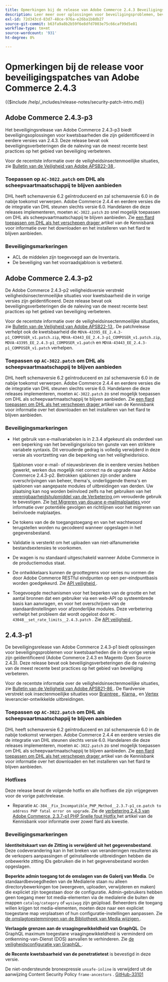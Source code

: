 ```yaml
---
title: Opmerkingen bij de release van Adobe Commerce 2.4.3 Beveiligingspatches
description: Leer meer over oplossingen voor beveiligingsproblemen, beveiligingsverbeteringen en andere beveiligingsupdates die zijn opgenomen in de beveiligingspatchreleases voor Adobe Commerce versie 2.4.3.
exl-id: 72d343cd-83d7-48ce-976a-e26ba1b8db27
source-git-commit: b63fa9a8b2b59f6e8dfd7003e75c66caf99d5e81
workflow-type: tm+mt
source-wordcount: '931'
ht-degree: 0%

---
```



# Opmerkingen bij de release voor beveiligingspatches van Adobe Commerce 2.4.3

{{$include /help/_includes/release-notes/security-patch-intro.md}}

## Adobe Commerce 2.4.3-p3

Het beveiligingsrelease van Adobe Commerce 2.4.3-p3 biedt beveiligingsoplossingen voor kwetsbaarheden die zijn geïdentificeerd in eerdere versies van 2.4.3. Deze release bevat ook beveiligingsverbeteringen die de naleving van de meest recente best practices op het gebied van beveiliging verbeteren.

Voor de recentste informatie over de veiligheidsinsectenmoeilijke situaties, zie [ Bulletin van de Veiligheid van Adobe APSB22-38 ](https://helpx.adobe.com/nl/security/products/magento/apsb22-38.html).

### Toepassen op `AC-3022.patch` om DHL als scheepvaartmaatschappij te blijven aanbieden

DHL heeft schemaversie 6.2 geïntroduceerd en zal schemaversie 6.0 in de nabije toekomst verwerpen. Adobe Commerce 2.4.4 en eerdere versies die de integratie van DHL steunen slechts versie 6.0. Handelaren die deze releases implementeren, moeten `AC-3022.patch` zo snel mogelijk toepassen om DHL als scheepvaartmaatschappij te blijven aanbieden. Zie [ een flard toepassen om DHL als het verschepen drager ](https://support.magento.com/hc/en-us/articles/7707818131597-Apply-a-patch-to-continue-offering-DHL-as-shipping-carrier) artikel van de Kennisbank voor informatie over het downloaden en het installeren van het flard te blijven aanbieden.

### Beveiligingsmarkeringen

* ACL de middelen zijn toegevoegd aan de Inventaris.
* De beveiliging van het voorraadsjabloon is verbeterd.

## Adobe Commerce 2.4.3-p2

De Adobe Commerce 2.4.3-p2 veiligheidsversie verstrekt veiligheidsinsectenmoeilijke situaties voor kwetsbaarheid die in vorige versies zijn geïdentificeerd. Deze release bevat ook beveiligingsverbeteringen die de naleving van de meest recente best practices op het gebied van beveiliging verbeteren.

Voor de recentste informatie over de veiligheidsinsectenmoeilijke situaties, zie [ Bulletin van de Veiligheid van Adobe APSB22-13 ](https://helpx.adobe.com/nl/security/products/magento/apsb22-13.html).  De patchrelease verhelpt ook de kwetsbaarheid die `MDVA-43395_EE_2.4.3-p1_COMPOSER_v1.patch.zip`, `MDVA-43443_EE_2.4.3-p1_COMPOSER_v1.patch.zip`, `MDVA-43395_EE_2.4.3-p1_COMPOSER_v1.patch` en `MDVA-43443_EE_2.4.3-p1_COMPOSER_v1.patch` verhelpen.


### Toepassen op `AC-3022.patch` om DHL als scheepvaartmaatschappij te blijven aanbieden

DHL heeft schemaversie 6.2 geïntroduceerd en zal schemaversie 6.0 in de nabije toekomst verwerpen. Adobe Commerce 2.4.4 en eerdere versies die de integratie van DHL steunen slechts versie 6.0. Handelaren die deze releases implementeren, moeten `AC-3022.patch` zo snel mogelijk toepassen om DHL als scheepvaartmaatschappij te blijven aanbieden. Zie [ een flard toepassen om DHL als het verschepen drager ](https://support.magento.com/hc/en-us/articles/7707818131597-Apply-a-patch-to-continue-offering-DHL-as-shipping-carrier) artikel van de Kennisbank voor informatie over het downloaden en het installeren van het flard te blijven aanbieden.

### Beveiligingsmarkeringen

* Het gebruik van e-mailvariabelen is in 2.3.4 afgekeurd als onderdeel van een beperking van het beveiligingsrisico ten gunste van een striktere variabele syntaxis. Dit verouderde gedrag is volledig verwijderd in deze versie als voortzetting van die beperking van het veiligheidsrisico.

  Sjablonen voor e-mail- of nieuwsbrieven die in eerdere versies hebben gewerkt, werken dus mogelijk niet correct na de upgrade naar Adobe Commerce 2.4.3-p2. Betrokken sjablonen zijn onder andere overschrijvingen van beheer, thema&#39;s, onderliggende thema&#39;s en sjablonen van aangepaste modules of uitbreidingen van derden. Uw plaatsing kan nog worden beïnvloed zelfs na het gebruiken van het [ verenigbaarheidshulpmiddel van de Verbetering ](https://experienceleague.adobe.com/docs/commerce-operations/upgrade-guide/upgrade-compatibility-tool/overview.html?lang=nl-NL) om verouderde gebruik te bevestigen. Zie [ het Migreren van douane e-mailmalplaatjes ](https://developer.adobe.com/commerce/frontend-core/guide/templates/email-migration/) voor informatie over potentiële gevolgen en richtlijnen voor het migreren van beïnvloede malplaatjes.

* De tokens van de de toegangstoegang en van het wachtwoord terugstellen worden nu gecodeerd wanneer opgeslagen in het gegevensbestand. <!-- AC-520 1323-->

* Validatie is versterkt om het uploaden van niet-alfanumerieke bestandsextensies te voorkomen. <!-- AC-479-->

* De wagen is nu standaard uitgeschakeld wanneer Adobe Commerce in de productiemodus staat. <!-- AC-1450-->

* De ontwikkelaars kunnen de groottegrens voor series nu vormen die door Adobe Commerce RESTful eindpunten op een per-eindpuntbasis worden goedgekeurd. Zie [ API veiligheid ](https://developer.adobe.com/commerce/webapi/get-started/api-security/). <!-- AC-465-->

* Toegevoegde mechanismen voor het beperken van de grootte en het aantal bronnen dat een gebruiker via een web-API op systeembrede basis kan aanvragen, en voor het overschrijven van de standaardinstellingen voor afzonderlijke modules. Deze verbetering verhelpt het probleem dat wordt opgelost door `MC-43048__set_rate_limits__2.4.3.patch` . Zie [ API veiligheid ](https://developer.adobe.com/commerce/webapi/get-started/api-security/). <!-- AC-1120-->


## 2.4.3-p1

De beveiligingsrelease van Adobe Commerce 2.4.3-p1 biedt oplossingen voor beveiligingsproblemen voor kwetsbaarheden die in de vorige versie zijn geïdentificeerd (Adobe Commerce 2.4.3 en Magento Open Source 2.4.3). Deze release bevat ook beveiligingsverbeteringen die de naleving van de meest recente best practices op het gebied van beveiliging verbeteren.


Voor de recentste informatie over de veiligheidsinsectenmoeilijke situaties, zie [ Bulletin van de Veiligheid van Adobe APSB21-86 ](https://helpx.adobe.com/nl/security/products/magento/apsb21-86.html). De flardversie verstrekt ook insectenmoeilijke situaties voor [ Braintree ](https://experienceleague.adobe.com/docs/commerce-admin/stores-sales/payments/braintree.html?lang=nl-NL), [ Klarna ](https://marketplace.magento.com/klarna-m2-klarna.html), en [ Vertex ](https://marketplace.magento.com/vertexinc-vertex-tax-module.html) leverancier-ontwikkelde uitbreidingen.

### Toepassen op `AC-3022.patch` om DHL als scheepvaartmaatschappij te blijven aanbieden

DHL heeft schemaversie 6.2 geïntroduceerd en zal schemaversie 6.0 in de nabije toekomst verwerpen. Adobe Commerce 2.4.4 en eerdere versies die de integratie van DHL steunen slechts versie 6.0. Handelaren die deze releases implementeren, moeten `AC-3022.patch` zo snel mogelijk toepassen om DHL als scheepvaartmaatschappij te blijven aanbieden. Zie [ een flard toepassen om DHL als het verschepen drager ](https://support.magento.com/hc/en-us/articles/7707818131597-Apply-a-patch-to-continue-offering-DHL-as-shipping-carrier) artikel van de Kennisbank voor informatie over het downloaden en het installeren van het flard te blijven aanbieden.

### Hotfixes

Deze release bevat de volgende hotfix en alle hotfixes die zijn vrijgegeven voor de vorige patchrelease.

* Reparatie `AC-384__Fix_Incompatible_PHP_Method__2.3.7-p1_ce.patch to address PHP fatal error on upgrade`. Zie de [ verbetering 2.4.3 van Adobe Commerce, 2.3.7-p1 PHP Snelle fout Hotfix ](https://support.magento.com/hc/en-us/articles/4408021533069-Adobe-Commerce-upgrade-2-4-3-2-3-7-p1-PHP-Fatal-error-Hotfix) het artikel van de Kennisbank voor informatie over zowel flard als kwestie.

### Beveiligingsmarkeringen

**Identiteitskaart van de Zitting is verwijderd uit het gegevensbestand**. Deze codeverandering kan in het breken van veranderingen resulteren als de verkopers aanpassingen of geïnstalleerde uitbreidingen hebben die onbewerkte zitting IDs gebruiken die in het gegevensbestand worden opgeslagen. <!-- MC-40976-->

**Beperkte admin toegang tot de omslagen van de Galerij van Media**. De standaardbevoegdheden van de Medialerie staan nu alleen directorybewerkingen toe (weergeven, uploaden, verwijderen en maken) die expliciet zijn toegestaan door de configuratie. Admin-gebruikers hebben geen toegang meer tot media-elementen via de medialerie die buiten de mappen `catalog/category` of `wysiwyg` zijn geüpload. Beheerders die toegang willen krijgen tot media-elementen, moeten deze naar een expliciet toegestane map verplaatsen of hun configuratie-instellingen aanpassen. Zie [ de omslagtoestemmingen van de Bibliotheek van Media wijzigen ](https://developer.adobe.com/commerce/php/tutorials/backend/modify-image-library-permissions/). <!-- B2B-1897-->

**Verlaagde grenzen aan de vraagingewikkeldheid van GraphQL**. De GraphQL maximum toegestane vraagingewikkeldheid is verminderd om ontkenning-van-Dienst (DOS) aanvallen te verhinderen. Zie [ de veiligheidsconfiguratie van GraphQL ](https://developer.adobe.com/commerce/webapi/graphql/usage/security-configuration/). <!-- PWA-1700-->

**de Recente kwetsbaarheid van de penetratietest** is bevestigd in deze versie. <!-- MC-42431-->

De niet-ondersteunde bronexpressie `unsafe-inline` is verwijderd uit de aanwijzing Content Security Policy `frame-ancestors` . [ GitHub-33101 ](https://github.com/magento/magento2/issues/33101) <!-- MC-42632-->
